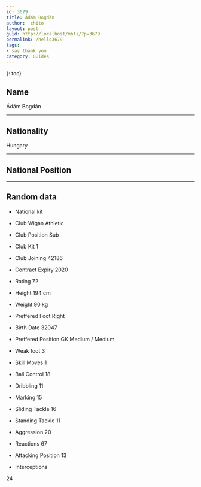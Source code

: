 ```yaml
---
id: 3679
title: Ádám Bogdán
author:  chito 
layout: post
guid: http://localhost/mbti/?p=3679
permalink: /hello3679
tags:
- say thank you
category: Guides
---
```



{: toc}


## Name  
Ádám Bogdán 

* * *

## Nationality  
Hungary 

* * *

## National Position 

* * *

## Random data 

  * National kit 
  * Club 
Wigan Athletic 

  * Club Position 
Sub 

  * Club Kit 
1 

  * Club Joining 
42186 

  * Contract Expiry 
2020 

  * Rating 
72 

  * Height 
194 cm 

  * Weight 
90 kg 

  * Preffered Foot 
Right 

  * Birth Date 
32047 

  * Preffered Position 
GK Medium / Medium 

  * Weak foot 
3 

  * Skill Moves 
1 

  * Ball Control 
18 

  * Dribbling 
11 

  * Marking 
15 

  * Sliding Tackle 
16 

  * Standing Tackle 
11 

  * Aggression 
20 

  * Reactions 
67 

  * Attacking Position 
13 

  * Interceptions 

24</ul>